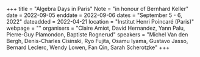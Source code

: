 +++
title = "Algebra Days in Paris"
Note = "in honour of Bernhard Keller"
date = 2022-09-05
enddate = 2022-09-06
dates = "September 5 - 6, 2022"
dateadded = 2022-04-21
location = "Institut Henri Poincaré (Paris)"
webpage = ""
organisers = "Claire Amiot, David Hernandez, Yann Palu, Pierre-Guy Plamondon, Baptiste Rognerud"
speakers = "Michel Van den Bergh, Denis-Charles Cisinski, Ryo Fujita, Osamu Iyama, Gustavo Jasso, Bernard Leclerc, Wendy Lowen, Fan Qin, Sarah Scherotzke"
+++
